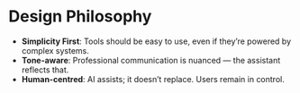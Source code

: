 # Design Philosophy

- **Simplicity First**: Tools should be easy to use, even if they’re powered by complex systems.
- **Tone-aware**: Professional communication is nuanced — the assistant reflects that.
- **Human-centred**: AI assists; it doesn’t replace. Users remain in control.
